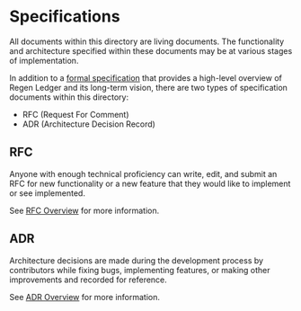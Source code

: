 # Specifications

All documents within this directory are living documents. The functionality and architecture specified within these documents may be at various stages of implementation.

In addition to a [formal specification](./regen-ledger.md) that provides a high-level overview of Regen Ledger and its long-term vision, there are two types of specification documents within this directory:

- RFC (Request For Comment)
- ADR (Architecture Decision Record)

## RFC

Anyone with enough technical proficiency can write, edit, and submit an RFC for new functionality or a new feature that they would like to implement or see implemented.

See [RFC Overview](./rfcs) for more information.

## ADR

Architecture decisions are made during the development process by contributors while fixing bugs, implementing features, or making other improvements and recorded for reference.

See [ADR Overview](./adrs) for more information.
